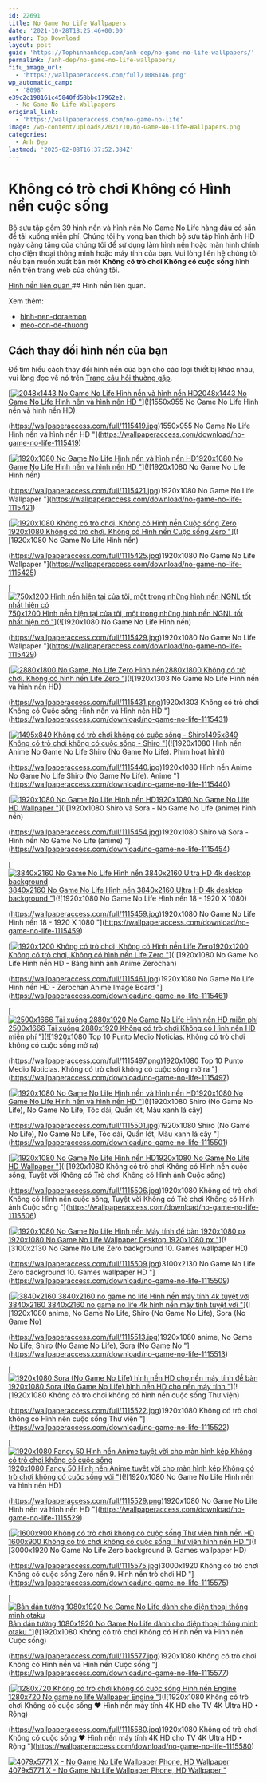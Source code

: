 ```yaml
---
id: 22691
title: No Game No Life Wallpapers
date: '2021-10-28T18:25:46+00:00'
author: Top Download
layout: post
guid: 'https://Tophinhanhdep.com/anh-dep/no-game-no-life-wallpapers/'
permalink: /anh-dep/no-game-no-life-wallpapers/
fifu_image_url:
  - 'https://wallpaperaccess.com/full/1086146.png'
wp_automatic_camp:
  - '8098'
e39c2c198161c45840fd58bbc17962e2:
  - No Game No Life Wallpapers
original_link:
  - 'https://wallpaperaccess.com/no-game-no-life'
image: /wp-content/uploads/2021/10/No-Game-No-Life-Wallpapers.png
categories:
  - Ảnh Đẹp
lastmod: '2025-02-08T16:37:52.384Z'
---
```

# Không có trò chơi Không có Hình nền cuộc sống

Bộ sưu tập gồm 39 hình nền và hình nền No Game No Life hàng đầu có sẵn để tải xuống miễn phí. Chúng tôi hy vọng bạn thích bộ sưu tập hình ảnh HD ngày càng tăng của chúng tôi để sử dụng làm hình nền hoặc màn hình chính cho điện thoại thông minh hoặc máy tính của bạn. Vui lòng liên hệ chúng tôi nếu bạn muốn xuất bản một **Không có trò chơi Không có cuộc sống** hình nền trên trang web của chúng tôi.

[Hình nền liên quan ](#related) ## Hình nền liên quan.

   
 Xem thêm:

   
- [hinh-nen-doraemon](https://tophinhanhdep.com/hinh-nen-dep/hinh-nen-doraemon/)
- [meo-con-de-thuong](https://tophinhanhdep.com/hinh-anh-de-thuong/meo-con-de-thuong/)

## Cách thay đổi hình nền của bạn

Để tìm hiểu cách thay đổi hình nền của bạn cho các loại thiết bị khác nhau, vui lòng đọc về nó trên [Trang câu hỏi thường gặp](https://tophinhanhdep.com/faq/).

  
[[![2048x1443 No Game No Life Hình nền và hình nền HD](https://wallpaperaccess.com/full/1086146.png)2048x1443 No Game No Life Hình nền và hình nền HD "](https://wallpaperaccess.com/download/no-game-no-life-1086146)](![1550x955 No Game No Life Hình nền và hình nền HD)

(https://wallpaperaccess.com/full/1115419.jpg)1550x955 No Game No Life Hình nền và hình nền HD "](https://wallpaperaccess.com/download/no-game-no-life-1115419)

[[![1920x1080 No Game No Life Hình nền và hình nền HD](https://wallpaperaccess.com/full/1115420.jpg)1920x1080 No Game No Life Hình nền và hình nền HD "](https://wallpaperaccess.com/download/no-game-no-life-1115420)](![1920x1080 No Game No Life Hình nền)

(https://wallpaperaccess.com/full/1115421.jpg)1920x1080 No Game No Life Wallpaper "](https://wallpaperaccess.com/download/no-game-no-life-1115421)

[[![1920x1080 Không có trò chơi, Không có Hình nền Cuộc sống Zero](https://wallpaperaccess.com/full/1115422.jpg)1920x1080 Không có trò chơi, Không có Hình nền Cuộc sống Zero "](https://wallpaperaccess.com/download/no-game-no-life-1115422)](![1920x1080 No Game No Life Hình nền)

(https://wallpaperaccess.com/full/1115425.jpg)1920x1080 No Game No Life Wallpaper "](https://wallpaperaccess.com/download/no-game-no-life-1115425)

[[![750x1200 Hình nền hiện tại của tôi, một trong những hình nền NGNL tốt nhất hiện có](https://wallpaperaccess.com/full/1115426.jpg)750x1200 Hình nền hiện tại của tôi, một trong những hình nền NGNL tốt nhất hiện có "](https://wallpaperaccess.com/download/no-game-no-life-1115426)](![1920x1080 No Game No Life Hình nền)

(https://wallpaperaccess.com/full/1115429.jpg)1920x1080 No Game No Life Wallpaper "](https://wallpaperaccess.com/download/no-game-no-life-1115429)

[[![2880x1800 No Game, No Life Zero Hình nền](https://wallpaperaccess.com/full/1115430.jpg)2880x1800 Không có trò chơi, Không có hình nền Life Zero "](https://wallpaperaccess.com/download/no-game-no-life-1115430)](![1920x1303 No Game No Life Hình nền và hình nền HD)

(https://wallpaperaccess.com/full/1115431.png)1920x1303 Không có trò chơi Không có Cuộc sống Hình nền và Hình nền HD "](https://wallpaperaccess.com/download/no-game-no-life-1115431)

[[![1495x849 Không có trò chơi không có cuộc sống - Shiro](https://wallpaperaccess.com/full/1115439.png)1495x849 Không có trò chơi không có cuộc sống - Shiro "](https://wallpaperaccess.com/download/no-game-no-life-1115439)](![1920x1080 Hình nền Anime No Game No Life Shiro (No Game No Life).  Phim hoạt hình)

(https://wallpaperaccess.com/full/1115440.jpg)1920x1080 Hình nền Anime No Game No Life Shiro (No Game No Life). Anime "](https://wallpaperaccess.com/download/no-game-no-life-1115440)

[[![1920x1080 No Game No Life Hình nền HD](https://wallpaperaccess.com/full/1115446.jpg)1920x1080 No Game No Life HD Wallpaper "](https://wallpaperaccess.com/download/no-game-no-life-1115446)](![1920x1080 Shiro và Sora - No Game No Life (anime) hình nền)

(https://wallpaperaccess.com/full/1115454.jpg)1920x1080 Shiro và Sora - Hình nền No Game No Life (anime) "](https://wallpaperaccess.com/download/no-game-no-life-1115454)

[[![3840x2160 No Game No Life Hình nền 3840x2160 Ultra HD 4k desktop background](https://wallpaperaccess.com/full/1115455.jpg)3840x2160 No Game No Life Hình nền 3840x2160 Ultra HD 4k desktop background "](https://wallpaperaccess.com/download/no-game-no-life-1115455)](![1920x1080 No Game No Life Hình nền 18 - 1920 X 1080)

(https://wallpaperaccess.com/full/1115459.jpg)1920x1080 No Game No Life Hình nền 18 - 1920 X 1080 "](https://wallpaperaccess.com/download/no-game-no-life-1115459)

[[![1920x1200 Không có trò chơi, Không có Hình nền Life Zero](https://wallpaperaccess.com/full/1115460.png)1920x1200 Không có trò chơi, Không có hình nền Life Zero "](https://wallpaperaccess.com/download/no-game-no-life-1115460)](![1920x1080 No Game No Life Hình nền HD - Bảng hình ảnh Anime Zerochan)

(https://wallpaperaccess.com/full/1115461.jpg)1920x1080 No Game No Life Hình nền HD - Zerochan Anime Image Board "](https://wallpaperaccess.com/download/no-game-no-life-1115461)

[[![2500x1666 Tải xuống 2880x1920 No Game No Life Hình nền HD miễn phí](https://wallpaperaccess.com/full/1115496.jpg)2500x1666 Tải xuống 2880x1920 Không có trò chơi Không có Hình nền HD miễn phí "](https://wallpaperaccess.com/download/no-game-no-life-1115496)](![1920x1080 Top 10 Punto Medio Noticias.  Không có trò chơi không có cuộc sống mở ra)

(https://wallpaperaccess.com/full/1115497.png)1920x1080 Top 10 Punto Medio Noticias. Không có trò chơi không có cuộc sống mở ra "](https://wallpaperaccess.com/download/no-game-no-life-1115497)

[[![1920x1080 No Game No Life Hình nền và hình nền HD](https://wallpaperaccess.com/full/1086242.png)1920x1080 No Game No Life Hình nền và hình nền HD "](https://wallpaperaccess.com/download/no-game-no-life-1086242)](![1920x1080 Shiro (No Game No Life), No Game No Life, Tóc dài, Quần lót, Màu xanh lá cây)

(https://wallpaperaccess.com/full/1115501.jpg)1920x1080 Shiro (No Game No Life), No Game No Life, Tóc dài, Quần lót, Màu xanh lá cây "](https://wallpaperaccess.com/download/no-game-no-life-1115501)

[[![1920x1080 No Game No Life Hình nền HD](https://wallpaperaccess.com/full/1115505.jpg)1920x1080 No Game No Life HD Wallpaper "](https://wallpaperaccess.com/download/no-game-no-life-1115505)](![1920x1080 Không có trò chơi Không có Hình nền cuộc sống, Tuyệt vời Không có Trò chơi Không có Hình ảnh Cuộc sống)

(https://wallpaperaccess.com/full/1115506.jpg)1920x1080 Không có trò chơi Không có Hình nền cuộc sống, Tuyệt vời Không có Trò chơi Không có Hình ảnh Cuộc sống "](https://wallpaperaccess.com/download/no-game-no-life-1115506)

[[![1920x1080 No Game No Life Hình nền Máy tính để bàn 1920x1080 px](https://wallpaperaccess.com/full/1115507.png)1920x1080 No Game No Life Wallpaper Desktop 1920x1080 px "](https://wallpaperaccess.com/download/no-game-no-life-1115507)](![3100x2130 No Game No Life Zero background 10. Games wallpaper HD)

(https://wallpaperaccess.com/full/1115509.jpg)3100x2130 No Game No Life Zero background 10. Games wallpaper HD "](https://wallpaperaccess.com/download/no-game-no-life-1115509)

[[![3840x2160 3840x2160 no game no life Hình nền máy tính 4k tuyệt vời](https://wallpaperaccess.com/full/1115512.jpg)3840x2160 3840x2160 no game no life 4k hình nền máy tính tuyệt vời "](https://wallpaperaccess.com/download/no-game-no-life-1115512)](![1920x1080 anime, No Game No Life, Shiro (No Game No Life), Sora (No Game No)

(https://wallpaperaccess.com/full/1115513.jpg)1920x1080 anime, No Game No Life, Shiro (No Game No Life), Sora (No Game No "](https://wallpaperaccess.com/download/no-game-no-life-1115513)

[[![1920x1080 Sora (No Game No Life) hình nền HD cho nền máy tính để bàn](https://wallpaperaccess.com/full/1115515.jpg)1920x1080 Sora (No Game No Life) hình nền HD cho nền máy tính "](https://wallpaperaccess.com/download/no-game-no-life-1115515)](![1920x1080 Không có trò chơi không có hình nền cuộc sống Thư viện)

(https://wallpaperaccess.com/full/1115522.jpg)1920x1080 Không có trò chơi không có Hình nền cuộc sống Thư viện "](https://wallpaperaccess.com/download/no-game-no-life-1115522)

[[![1920x1080 Fancy 50 Hình nền Anime tuyệt vời cho màn hình kép Không có trò chơi không có cuộc sống](https://wallpaperaccess.com/full/1115526.jpg)1920x1080 Fancy 50 Hình nền Anime tuyệt vời cho màn hình kép Không có trò chơi không có cuộc sống với "](https://wallpaperaccess.com/download/no-game-no-life-1115526)](![1920x1080 No Game No Life Hình nền và hình nền HD)

(https://wallpaperaccess.com/full/1115529.png)1920x1080 No Game No Life Hình nền và hình nền HD "](https://wallpaperaccess.com/download/no-game-no-life-1115529)

[[![1600x900 Không có trò chơi không có cuộc sống Thư viện hình nền HD](https://wallpaperaccess.com/full/1115530.png)1600x900 Không có trò chơi không có cuộc sống Thư viện hình nền HD "](https://wallpaperaccess.com/download/no-game-no-life-1115530)](![3000x1920 No Game No Life Zero background 9. Games wallpaper HD)

(https://wallpaperaccess.com/full/1115575.jpg)3000x1920 Không có trò chơi Không có cuộc sống Zero nền 9. Hình nền trò chơi HD "](https://wallpaperaccess.com/download/no-game-no-life-1115575)

[[![Bản dán tường 1080x1920 No Game No Life dành cho điện thoại thông minh otaku](https://wallpaperaccess.com/full/1115576.jpg)Bản dán tường 1080x1920 No Game No Life dành cho điện thoại thông minh otaku "](https://wallpaperaccess.com/download/no-game-no-life-1115576)](![1920x1080 Không có trò chơi Không có Hình nền và Hình nền Cuộc sống)

(https://wallpaperaccess.com/full/1115577.jpg)1920x1080 Không có trò chơi Không có Hình nền và Hình nền Cuộc sống "](https://wallpaperaccess.com/download/no-game-no-life-1115577)

 [[![1280x720 Không có trò chơi không có cuộc sống Hình nền Engine](https://wallpaperaccess.com/full/1115578.jpg)1280x720 No game no life Wallpaper Engine "](https://wallpaperaccess.com/download/no-game-no-life-1115578)](![1920x1080 Không có trò chơi Không có cuộc sống ❤ Hình nền máy tính 4K HD cho TV 4K Ultra HD • Rộng)

(https://wallpaperaccess.com/full/1115580.jpg)1920x1080 Không có trò chơi Không có cuộc sống ❤ Hình nền máy tính 4K HD cho TV 4K Ultra HD • Rộng "](https://wallpaperaccess.com/download/no-game-no-life-1115580)

[![4079x5771 X - No Game No Life Wallpaper Phone, HD Wallpaper](https://wallpaperaccess.com/full/1115581.jpg)4079x5771 X - No Game No Life Wallpaper Phone, HD Wallpaper "](https://wallpaperaccess.com/download/no-game-no-life-1115581)
